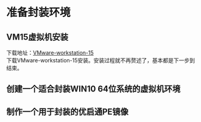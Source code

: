 # 准备封装环境

## VM15虚拟机安装
下载地址：[VMware-workstation-15](https://www.jb51.net/softs/716352.html)  
下载VMware-workstation-15安装。安装过程就不再赘述了，基本都是下一步到结束。

## 创建一个适合封装WIN10 64位系统的虚拟机环境

## 制作一个用于封装的优启通PE镜像